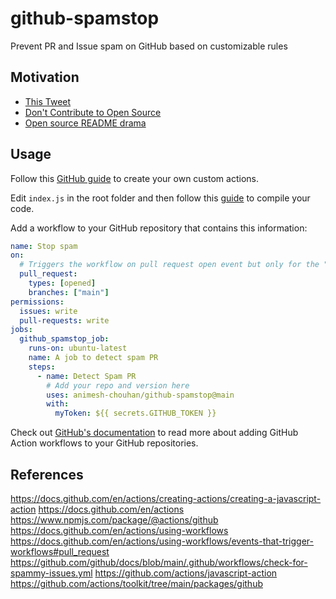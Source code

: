 # github-spamstop

Prevent PR and Issue spam on GitHub based on customizable rules

## Motivation

- [This Tweet](https://twitter.com/t3dotgg/status/1754954663710126305)
- [Don't Contribute to Open Source](https://www.youtube.com/watch?v=5nY_cy8zcO4)
- [Open source README drama](https://www.youtube.com/watch?v=7Thqw58L8gw)

## Usage

Follow this [GitHub guide](https://docs.github.com/en/actions/creating-actions/creating-a-javascript-action) to create your own custom actions.

Edit `index.js` in the root folder and then follow this [guide](https://docs.github.com/en/actions/creating-actions/creating-a-javascript-action#commit-tag-and-push-your-action-to-github) to compile your code.

Add a workflow to your GitHub repository that contains this information:

```yml
name: Stop spam
on:
  # Triggers the workflow on pull request open event but only for the "main" branch
  pull_request:
    types: [opened]
    branches: ["main"]
permissions:
  issues: write
  pull-requests: write
jobs:
  github_spamstop_job:
    runs-on: ubuntu-latest
    name: A job to detect spam PR
    steps:
      - name: Detect Spam PR
        # Add your repo and version here
        uses: animesh-chouhan/github-spamstop@main
        with:
          myToken: ${{ secrets.GITHUB_TOKEN }}
```

Check out [GitHub's documentation](https://help.github.com/en/articles/configuring-a-workflow) to read more about adding GitHub Action workflows to your GitHub repositories.

## References

<https://docs.github.com/en/actions/creating-actions/creating-a-javascript-action>
<https://docs.github.com/en/actions>
<https://www.npmjs.com/package/@actions/github>
<https://docs.github.com/en/actions/using-workflows>
<https://docs.github.com/en/actions/using-workflows/events-that-trigger-workflows#pull_request>
<https://github.com/github/docs/blob/main/.github/workflows/check-for-spammy-issues.yml>
<https://github.com/actions/javascript-action>
<https://github.com/actions/toolkit/tree/main/packages/github>
